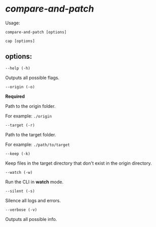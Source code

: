 # _compare-and-patch_

Usage:

`compare-and-patch [options]`

`cap [options]`

## options:

`--help (-h)`

Outputs all possible flags.

`--origin (-o)`

**Required**

Path to the origin folder.

For example: `./origin`

`--target (-r)`

Path to the target folder.

For example: `./path/to/target`

`--keep (-k)`

Keep files in the target directory that don't exist in the origin directory.

`--watch (-w)`

Run the CLI in **watch** mode.

`--silent (-s)`

Silence all logs and errors.

`--verbose (-v)`

Outputs all possible info.

